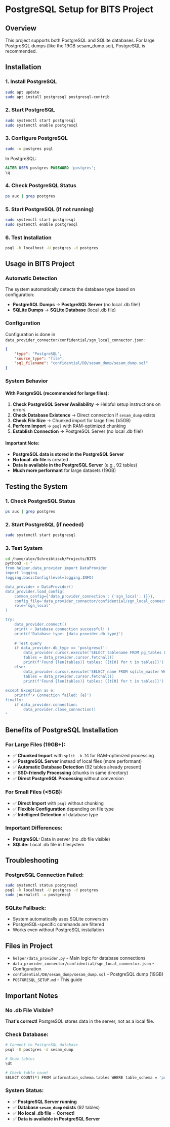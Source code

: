 # PostgreSQL Setup for BITS Project

## Overview
This project supports both PostgreSQL and SQLite databases. For large PostgreSQL dumps (like the 19GB sesam_dump.sql), PostgreSQL is recommended.

## Installation

### 1. Install PostgreSQL
```bash
sudo apt update
sudo apt install postgresql postgresql-contrib
```

### 2. Start PostgreSQL
```bash
sudo systemctl start postgresql
sudo systemctl enable postgresql
```

### 3. Configure PostgreSQL
```bash
sudo -u postgres psql
```

In PostgreSQL:
```sql
ALTER USER postgres PASSWORD 'postgres';
\q
```

### 4. Check PostgreSQL Status
```bash
ps aux | grep postgres
```

### 5. Start PostgreSQL (if not running)
```bash
sudo systemctl start postgresql
sudo systemctl enable postgresql
```

### 6. Test Installation
```bash
psql -h localhost -U postgres -d postgres
```

## Usage in BITS Project

### Automatic Detection
The system automatically detects the database type based on configuration:

- **PostgreSQL Dumps** → **PostgreSQL Server** (no local .db file!)
- **SQLite Dumps** → **SQLite Database** (local .db file)

### Configuration
Configuration is done in `data_provider_connector/confidential/sgn_local_connector.json`:

```json
{
    "type": "PostgreSQL",
    "source_type": "file",
    "sql_filename": "confidential/DB/sesam_dump/sesam_dump.sql"
}
```

### System Behavior

#### With PostgreSQL (recommended for large files):
1. **Check PostgreSQL Server Availability** → Helpful setup instructions on errors
2. **Check Database Existence** → Direct connection if `sesam_dump` exists
3. **Check File Size** → Chunked import for large files (≥5GB)
4. **Perform Import** → `psql` with RAM-optimized chunking
5. **Establish Connection** → PostgreSQL Server (no local .db file!)

#### Important Note:
- **PostgreSQL data is stored in the PostgreSQL Server**
- **No local .db file** is created
- **Data is available in the PostgreSQL Server** (e.g., 92 tables)
- **Much more performant** for large datasets (19GB)

## Testing the System

### 1. Check PostgreSQL Status
```bash
ps aux | grep postgres
```

### 2. Start PostgreSQL (if needed)
```bash
sudo systemctl start postgresql
```

### 3. Test System
```bash
cd /home/alex/Schreibtisch/Projects/BITS
python3 -c "
from helper.data_provider import DataProvider
import logging
logging.basicConfig(level=logging.INFO)

data_provider = DataProvider()
data_provider.load_config(
    common_config={'data_provider_connection': {'sgn_local': {}}},
    config_file='data_provider_connector/confidential/sgn_local_connector.json',
    role='sgn_local'
)

try:
    data_provider.connect()
    print('✓ Database connection successful!')
    print(f'Database type: {data_provider.db_type}')
    
    # Test query
    if data_provider.db_type == 'postgresql':
        data_provider.cursor.execute('SELECT tablename FROM pg_tables LIMIT 5')
        tables = data_provider.cursor.fetchall()
        print(f'Found {len(tables)} tables: {[t[0] for t in tables]}')
    else:
        data_provider.cursor.execute('SELECT name FROM sqlite_master WHERE type=\"table\" LIMIT 5')
        tables = data_provider.cursor.fetchall()
        print(f'Found {len(tables)} tables: {[t[0] for t in tables]}')
        
except Exception as e:
    print(f'✗ Connection failed: {e}')
finally:
    if data_provider.connection:
        data_provider.close_connection()
"
```

## Benefits of PostgreSQL Installation

### For Large Files (19GB+):
- ✅ **Chunked Import** with `split -b 2G` for RAM-optimized processing
- ✅ **PostgreSQL Server** instead of local files (more performant)
- ✅ **Automatic Database Detection** (92 tables already present)
- ✅ **SSD-friendly Processing** (chunks in same directory)
- ✅ **Direct PostgreSQL Processing** without conversion

### For Small Files (<5GB):
- ✅ **Direct Import** with `psql` without chunking
- ✅ **Flexible Configuration** depending on file type
- ✅ **Intelligent Detection** of database type

### Important Differences:
- **PostgreSQL:** Data in server (no .db file visible)
- **SQLite:** Local .db file in filesystem

## Troubleshooting

### PostgreSQL Connection Failed:
```bash
sudo systemctl status postgresql
psql -h localhost -U postgres -d postgres
sudo journalctl -u postgresql
```

### SQLite Fallback:
- System automatically uses SQLite conversion
- PostgreSQL-specific commands are filtered
- Works even without PostgreSQL installation

## Files in Project

- `helper/data_provider.py` - Main logic for database connections
- `data_provider_connector/confidential/sgn_local_connector.json` - Configuration
- `confidential/DB/sesam_dump/sesam_dump.sql` - PostgreSQL dump (19GB)
- `POSTGRESQL_SETUP.md` - This guide

## Important Notes

### No .db File Visible?
**That's correct!** PostgreSQL stores data in the server, not as a local file.

### Check Database:
```bash
# Connect to PostgreSQL database
psql -U postgres -d sesam_dump

# Show tables
\dt

# Check table count
SELECT COUNT(*) FROM information_schema.tables WHERE table_schema = 'public';
```

### System Status:
- ✅ **PostgreSQL Server running**
- ✅ **Database `sesam_dump` exists** (92 tables)
- ✅ **No local .db file** = **Correct!**
- ✅ **Data is available in PostgreSQL Server**